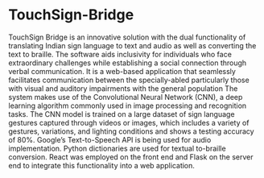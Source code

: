 # TouchSign-Bridge
TouchSign Bridge is an innovative solution with the dual functionality of translating Indian sign language to text and audio as well as converting the text to braille. The software aids inclusivity for individuals who face extraordinary challenges while establishing a social connection through verbal communication. It is a web-based application that seamlessly facilitates communication between the specially-abled particularly those with visual and auditory impairments with the general population The system makes use of the Convolutional Neural Network (CNN), a deep learning algorithm commonly used in image processing and recognition tasks. The CNN model is trained on a large dataset of sign language gestures captured through videos or images, which includes a variety of gestures, variations, and lighting conditions and shows a testing accuracy of 80%. Google’s Text-to-Speech API is being used for audio implementation. Python dictionaries are used for textual to-braille conversion. React was employed on the front end and Flask on the server end to integrate this functionality into a web application.
